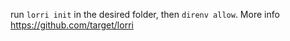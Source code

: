 run `lorri init` in the desired folder, then `direnv allow`. More info https://github.com/target/lorri